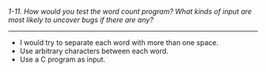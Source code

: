 *1-11. How would you test the word count program? What kinds of input are most likely to uncover bugs if there are any?*
***
- I would try to separate each word with more than one space.
- Use arbitrary characters between each word.
- Use a C program as input.
